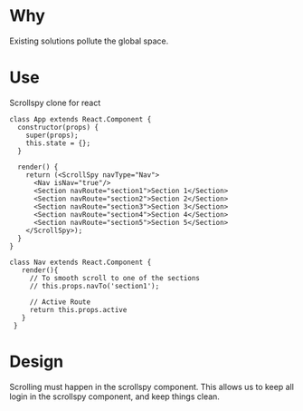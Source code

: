 # Why

Existing solutions pollute the global space.

# Use

Scrollspy clone for react

 ```
 class App extends React.Component {
   constructor(props) {
     super(props);
     this.state = {};
   }

   render() {
     return (<ScrollSpy navType="Nav">
       <Nav isNav="true"/>
       <Section navRoute="section1">Section 1</Section>
       <Section navRoute="section2">Section 2</Section>
       <Section navRoute="section3">Section 3</Section>
       <Section navRoute="section4">Section 4</Section>
       <Section navRoute="section5">Section 5</Section>
     </ScrollSpy>);
   }
 }
 ```

```
class Nav extends React.Component {
   render(){
     // To smooth scroll to one of the sections
     // this.props.navTo('section1');

     // Active Route
     return this.props.active
   }
 }
 ```


# Design

Scrolling must happen in the scrollspy component.  This allows us to keep all login in the scrollspy component, and keep things clean.
